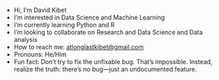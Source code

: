 - Hi, I’m David Kibet
- I’m interested in Data Science and Machine Learning
- I’m currently learning Python and R
- I’m looking to collaborate on Research and Data Science and Data analysis
- How to reach me: atlonglastkibet@gmail.com
- Pronouns: He/Him
- Fun fact: Don’t try to fix the unfixable bug. That’s impossible. Instead, realize the truth: there’s no bug—just an undocumented feature.

<!---
atlonglastkibet/atlonglastkibet is a ✨ special ✨ repository because its `README.md` (this file) appears on your GitHub profile.
You can click the Preview link to take a look at your changes.
--->
